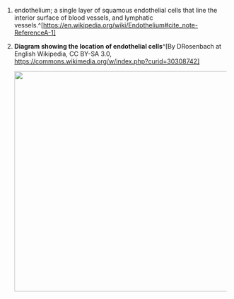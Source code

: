 1. endothelium; a single layer of squamous endothelial cells that line the interior surface of blood vessels, and lymphatic vessels.^[https://en.wikipedia.org/wiki/Endothelium#cite_note-ReferenceA-1]
2. **Diagram showing the location of endothelial cells**^[By DRosenbach at English Wikipedia, CC BY-SA 3.0, https://commons.wikimedia.org/w/index.php?curid=30308742]

	<img src="https://upload.wikimedia.org/wikipedia/commons/d/d0/Endotelijalna_%C4%87elija.jpg" width="500" />
